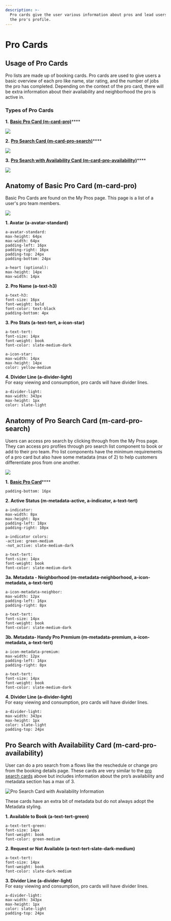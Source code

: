 ```yaml
---
description: >-
  Pro cards give the user various information about pros and lead users to view
  the pro's profile.
---
```


# Pro Cards

## Usage of Pro Cards

Pro lists are made up of booking cards. Pro cards are used to give users a basic overview of each pro like name, star rating, and the number of jobs the pro has completed. Depending on the context of the pro card, there will be extra information about their availability and neighborhood the pro is active in.

### Types of Pro Cards

**1.** [**Basic Pro Card \(m-card-pro\)**](pro-cards.md#anatomy-of-basic-pro-card-m-card-pro)\*\*\*\*

![](../../.gitbook/assets/pc-basic.png)

**2.** [**Pro Search Card \(m-card-pro-search\)**](pro-cards.md#anatomy-of-pro-search-card-m-card-pro-search)\*\*\*\*

![](../../.gitbook/assets/pc-search.png)

**3.** [**Pro Search with Availability Card \(m-card-pro-availability\)**](pro-cards.md#pro-search-with-time)\*\*\*\*

![](../../.gitbook/assets/pc-avail.png)

## Anatomy of Basic Pro Card \(m-card-pro\)

Basic Pro Cards are found on the My Pros page. This page is a list of a user's pro team members.

![](../../.gitbook/assets/my-pro-card.png)

**1. Avatar \(a-avatar-standard\)**

```text
a-avatar-standard:
max-height: 64px
max-width: 64px
padding-left: 16px
padding-right: 16px
padding-top: 24px
padding-bottom: 24px
​
a-heart (optional):
max-height: 14px
max-width: 14px
```

**2. Pro Name \(a-text-h3\)**

```text
a-text-h3:
font-size: 16px
font-weight: bold
font-color: text-black
padding-bottom: 4px
```

**3. Pro Stats \(a-text-tert, a-icon-star\)**

```text
a-text-tert:
font-size: 14px
font-weight: book
font-color: slate-medium-dark

a-icon-star:
max-width: 14px
max-height: 14px
color: yellow-medium
```

**4. Divider Line \(a-divider-light\)**  
For easy viewing and consumption, pro cards will have divider lines.

```text
a-divider-light:
max-width: 343px
max-height: 1px
color: slate-light
```

## Anatomy of Pro Search Card \(m-card-pro-search\)

Users can access pro search by clicking through from the My Pros page. They can access pro profiles through pro search list component to book or add to their pro team. Pro list components have the minimum requirements of a pro card but also have some metadata \(max of 2\) to help customers differentiate pros from one another.

![](../../.gitbook/assets/pro-search-list.png)

**1.** [**Basic Pro Card**](pro-cards.md#anatomy-of-basic-pro-card-m-card-pro)\*\*\*\*

```text
padding-bottom: 16px
```

**2. Active Status \(m-metadata-active, a-indicator, a-text-tert\)**

```text
a-indicator:
max-width: 8px
max-height: 8px
padding-left: 18px
padding-right: 10px

a-indicator colors:
-active: green-medium
-not_active: slate-medium-dark

a-text-tert:
font-size: 14px
font-weight: book
font-color: slate-medium-dark
```

**3a. Metadata - Neighborhood \(m-metadata-neighborhood, a-icon-metadata, a-text-tert\)**

```text
a-icon-metadata-neighbor:
max-width: 12px
padding-left: 16px
padding-right: 8px

a-text-tert:
font-size: 14px
font-weight: book
font-color: slate-medium-dark
```

**3b. Metadata- Handy Pro Premium \(m-metadata-premium, a-icon-metadata, a-text-tert\)**

```text
a-icon-metadata-premium:
max-width: 12px
padding-left: 16px
padding-right: 8px

a-text-tert:
font-size: 14px
font-weight: book
font-color: slate-medium-dark
```

**4. Divider Line \(a-divider-light\)**  
For easy viewing and consumption, pro cards will have divider lines.

```text
a-divider-light:
max-width: 343px
max-height: 1px
color: slate-light
padding-top: 24px
```

## Pro Search with Availability Card \(m-card-pro-availability\)

User can do a pro search from a flows like the reschedule or change pro from the booking details page. These cards are very similar to the [pro search cards](pro-cards.md#anatomy-of-pro-search-card-m-card-pro-search) above but includes information about the pro’s availability and metadata section has a max of 3.

![Pro Search Card with Availability Information](../../.gitbook/assets/prosearchtime.png)

These cards have an extra bit of metadata but do not always adopt the Metadata styling.

**1. Available to Book \(a-text-tert-green\)** 

```text
a-text-tert-green:
font-size: 14px
font-weight: book
font-color: green-medium
```

**2. Request or Not Available \(a-text-tert-slate-dark-medium\)**

```text
a-text-tert:
font-size: 14px
font-weight: book
font-color: slate-dark-medium
```

**3. Divider Line \(a-divider-light\)**  
For easy viewing and consumption, pro cards will have divider lines.

```text
a-divider-light:
max-width: 343px
max-height: 1px
color: slate-light
padding-top: 24px
```

